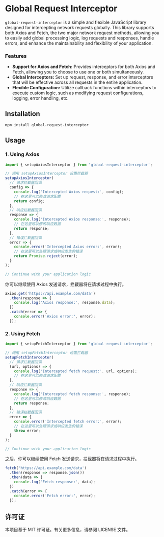 # Global Request Interceptor

`global-request-interceptor` is a simple and flexible JavaScript library designed for intercepting network requests globally. This library supports both Axios and Fetch, the two major network request methods, allowing you to easily add global processing logic, log requests and responses, handle errors, and enhance the maintainability and flexibility of your application.

### Features

-   **Support for Axios and Fetch:** Provides interceptors for both Axios and Fetch, allowing you to choose to use one or both simultaneously.
-   **Global Interceptors:** Set up request, response, and error interceptors that will be effective across all requests in the entire application.
-   **Flexible Configuration:** Utilize callback functions within interceptors to execute custom logic, such as modifying request configurations, logging, error handling, etc.

## Installation

```bash
npm install global-request-interceptor
```

## Usage

### 1. Using Axios

```javascript
import { setupAxiosInterceptor } from 'global-request-interceptor';

// 调用 setupAxiosInterceptor 设置拦截器
setupAxiosInterceptor(
  // 请求拦截器回调
  config => {
    console.log('Intercepted Axios request:', config);
    // 在这里可以修改请求配置
    return config;
  },
  // 响应拦截器回调
  response => {
    console.log('Intercepted Axios response:', response);
    // 在这里可以修改响应数据
    return response;
  },
  // 错误拦截器回调
  error => {
    console.error('Intercepted Axios error:', error);
    // 在这里可以处理请求或响应发生的错误
    return Promise.reject(error);
  }
);

// Continue with your application logic
```

你可以继续使用 Axios 发送请求，拦截器将在请求过程中执行。

```javascript
axios.get('https://api.example.com/data')
  .then(response => {
    console.log('Axios response:', response.data);
  })
  .catch(error => {
    console.error('Axios error:', error);
  });
```

### 2. Using Fetch

```javascript
import { setupFetchInterceptor } from 'global-request-interceptor';

// 调用 setupFetchInterceptor 设置拦截器
setupFetchInterceptor(
  // 请求拦截器回调
  (url, options) => {
    console.log('Intercepted fetch request:', url, options);
    // 在这里可以修改请求配置
  },
  // 响应拦截器回调
  response => {
    console.log('Intercepted fetch response:', response);
    // 在这里可以修改响应数据
    return response;
  },
  // 错误拦截器回调
  error => {
    console.error('Intercepted fetch error:', error);
    // 在这里可以处理请求或响应发生的错误
    throw error;
  }
);

// Continue with your application logic
```

之后，你可以继续使用 Fetch 发送请求，拦截器将在请求过程中执行。

```javascript
fetch('https://api.example.com/data')
  .then(response => response.json())
  .then(data => {
    console.log('Fetch response:', data);
  })
  .catch(error => {
    console.error('Fetch error:', error);
  });

```

## 许可证

本项目基于 MIT 许可证。有关更多信息，请参阅 LICENSE 文件。
